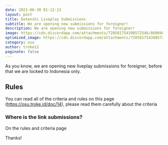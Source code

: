```yaml
---
date: 2021-06-30 01:12:13
layout: post
title: Datenshi Liveplay Submissions
subtitle: We are opening new submissions for foreigner!
description: We are opening new submissions for foreigner!
image: https://cdn.discordapp.com/attachments/728581754398572546/860040380463841290/liveplay.png
optimized_image: https://cdn.discordapp.com/attachments/728581754398572546/860040380463841290/liveplay.png
category: osu
author: troke12
paginate: false
---
```

As you know, we are opening new liveplay submissions for foreigner, before that we are locked to Indonesia only.

## **Rules**

You can read all of the criteria and rules on this page (<https://osu.troke.id/doc/14>), please read them carefully about the criteria

### **Where is the link submissions?**

On the rules and criteria page



Thanks!